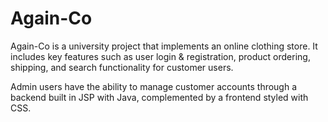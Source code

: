 # Again-Co
Again-Co is a university project that implements an online clothing store. It includes key features such as user login & registration, product ordering, shipping, and search functionality for customer users.

Admin users have the ability to manage customer accounts through a backend built in JSP with Java, complemented by a frontend styled with CSS.
